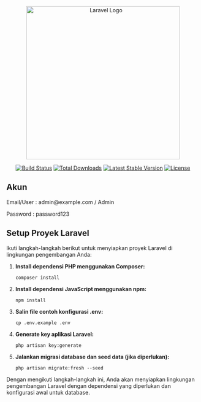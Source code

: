 <p align="center"><a href="https://laravel.com" target="_blank"><img src="https://raw.githubusercontent.com/laravel/art/master/logo-lockup/5%20SVG/2%20CMYK/1%20Full%20Color/laravel-logolockup-cmyk-red.svg" width="400" alt="Laravel Logo"></a></p>

<p align="center">
<a href="https://github.com/laravel/framework/actions"><img src="https://github.com/laravel/framework/workflows/tests/badge.svg" alt="Build Status"></a>
<a href="https://packagist.org/packages/laravel/framework"><img src="https://img.shields.io/packagist/dt/laravel/framework" alt="Total Downloads"></a>
<a href="https://packagist.org/packages/laravel/framework"><img src="https://img.shields.io/packagist/v/laravel/framework" alt="Latest Stable Version"></a>
<a href="https://packagist.org/packages/laravel/framework"><img src="https://img.shields.io/packagist/l/laravel/framework" alt="License"></a>
</p>

<h2>Akun</h2>
<p>Email/User : admin@example.com / Admin</p>
<p>Password : password123</p>

<h2>Setup Proyek Laravel</h2>

<p>Ikuti langkah-langkah berikut untuk menyiapkan proyek Laravel di lingkungan pengembangan Anda:</p>

<ol>
    <li>
        <strong>Install dependensi PHP menggunakan Composer:</strong>
        <pre><code>composer install</code></pre>
    </li>
    <li>
        <strong>Install dependensi JavaScript menggunakan npm:</strong>
        <pre><code>npm install</code></pre>
    </li>
    <li>
        <strong>Salin file contoh konfigurasi .env:</strong>
        <pre><code>cp .env.example .env</code></pre>
    </li>
    <li>
        <strong>Generate key aplikasi Laravel:</strong>
        <pre><code>php artisan key:generate</code></pre>
    </li>
    <li>
        <strong>Jalankan migrasi database dan seed data (jika diperlukan):</strong>
        <pre><code>php artisan migrate:fresh --seed</code></pre>
    </li>
</ol>

<p>Dengan mengikuti langkah-langkah ini, Anda akan menyiapkan lingkungan pengembangan Laravel dengan dependensi yang diperlukan dan konfigurasi awal untuk database.</p>
